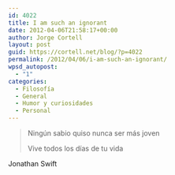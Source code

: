 ```yaml
---
id: 4022
title: I am such an ignorant
date: 2012-04-06T21:58:17+00:00
author: Jorge Cortell
layout: post
guid: https://cortell.net/blog/?p=4022
permalink: /2012/04/06/i-am-such-an-ignorant/
wpsd_autopost:
  - "1"
categories:
  - Filosofí­a
  - General
  - Humor y curiosidades
  - Personal
---
```

> Ningún sabio quiso nunca ser más joven
> 
> Vive todos los días de tu vida

Jonathan Swift